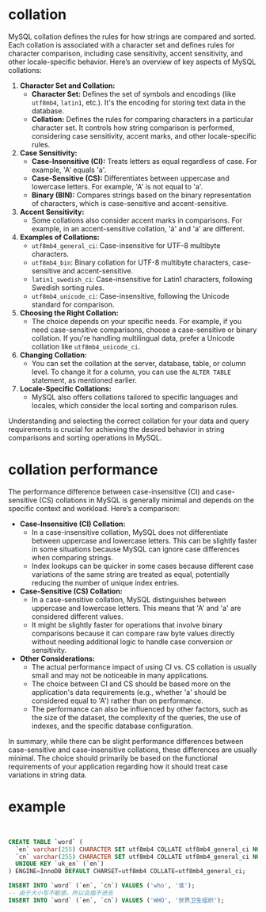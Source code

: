 # collation 

MySQL collation defines the rules for how strings are compared and sorted. Each collation is associated with a character set and defines rules for character comparison, including case sensitivity, accent sensitivity, and other locale-specific behavior. Here’s an overview of key aspects of MySQL collations:

1. **Character Set and Collation:**
   - **Character Set:** Defines the set of symbols and encodings (like `utf8mb4`, `latin1`, etc.). It's the encoding for storing text data in the database.
   - **Collation:** Defines the rules for comparing characters in a particular character set. It controls how string comparison is performed, considering case sensitivity, accent marks, and other locale-specific rules.
2. **Case Sensitivity:**
   - **Case-Insensitive (CI):** Treats letters as equal regardless of case. For example, 'A' equals 'a'.
   - **Case-Sensitive (CS):** Differentiates between uppercase and lowercase letters. For example, 'A' is not equal to 'a'.
   - **Binary (BIN):** Compares strings based on the binary representation of characters, which is case-sensitive and accent-sensitive.
3. **Accent Sensitivity:**
   - Some collations also consider accent marks in comparisons. For example, in an accent-sensitive collation, 'á' and 'a' are different.
4. **Examples of Collations:**
   - `utf8mb4_general_ci`: Case-insensitive for UTF-8 multibyte characters.
   - `utf8mb4_bin`: Binary collation for UTF-8 multibyte characters, case-sensitive and accent-sensitive.
   - `latin1_swedish_ci`: Case-insensitive for Latin1 characters, following Swedish sorting rules.
   - `utf8mb4_unicode_ci`: Case-insensitive, following the Unicode standard for comparison.
5. **Choosing the Right Collation:**
   - The choice depends on your specific needs. For example, if you need case-sensitive comparisons, choose a case-sensitive or binary collation. If you're handling multilingual data, prefer a Unicode collation like `utf8mb4_unicode_ci`.
6. **Changing Collation:**
   - You can set the collation at the server, database, table, or column level. To change it for a column, you can use the `ALTER TABLE` statement, as mentioned earlier.
7. **Locale-Specific Collations:**
   - MySQL also offers collations tailored to specific languages and locales, which consider the local sorting and comparison rules.

Understanding and selecting the correct collation for your data and query requirements is crucial for achieving the desired behavior in string comparisons and sorting operations in MySQL.

# collation performance 

The performance difference between case-insensitive (CI) and case-sensitive (CS) collations in MySQL is generally minimal and depends on the specific context and workload. Here’s a comparison:

- **Case-Insensitive (CI) Collation:**
  - In a case-insensitive collation, MySQL does not differentiate between uppercase and lowercase letters. This can be slightly faster in some situations because MySQL can ignore case differences when comparing strings.
  - Index lookups can be quicker in some cases because different case variations of the same string are treated as equal, potentially reducing the number of unique index entries.
- **Case-Sensitive (CS) Collation:**
  - In a case-sensitive collation, MySQL distinguishes between uppercase and lowercase letters. This means that 'A' and 'a' are considered different values.
  - It might be slightly faster for operations that involve binary comparisons because it can compare raw byte values directly without needing additional logic to handle case conversion or sensitivity.
- **Other Considerations:**
  - The actual performance impact of using CI vs. CS collation is usually small and may not be noticeable in many applications.
  - The choice between CI and CS should be based more on the application's data requirements (e.g., whether 'a' should be considered equal to 'A') rather than on performance.
  - The performance can also be influenced by other factors, such as the size of the dataset, the complexity of the queries, the use of indexes, and the specific database configuration.

In summary, while there can be slight performance differences between case-sensitive and case-insensitive collations, these differences are usually minimal. The choice should primarily be based on the functional requirements of your application regarding how it should treat case variations in string data.

# example

```sql


CREATE TABLE `word` (
  `en` varchar(255) CHARACTER SET utf8mb4 COLLATE utf8mb4_general_ci NOT NULL,
  `cn` varchar(255) CHARACTER SET utf8mb4 COLLATE utf8mb4_general_ci NOT NULL,
  UNIQUE KEY `uk_en` (`en`)
) ENGINE=InnoDB DEFAULT CHARSET=utf8mb4 COLLATE=utf8mb4_general_ci;

INSERT INTO `word` (`en`, `cn`) VALUES ('who', '谁');
-- 由于大小写不敏感，所以会插不进去
INSERT INTO `word` (`en`, `cn`) VALUES ('WHO', '世界卫生组织');



```



